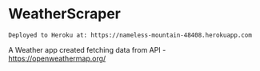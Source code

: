 # WeatherScraper

    Deployed to Heroku at: https://nameless-mountain-48408.herokuapp.com
A Weather app created fetching data from API - https://openweathermap.org/